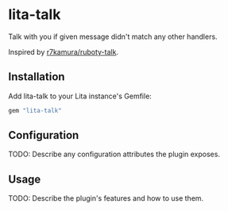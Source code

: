# lita-talk

Talk with you if given message didn't match any other handlers.

Inspired by [r7kamura/ruboty-talk](https://github.com/r7kamura/ruboty-talk).

## Installation

Add lita-talk to your Lita instance's Gemfile:

``` ruby
gem "lita-talk"
```

## Configuration

TODO: Describe any configuration attributes the plugin exposes.

## Usage

TODO: Describe the plugin's features and how to use them.
